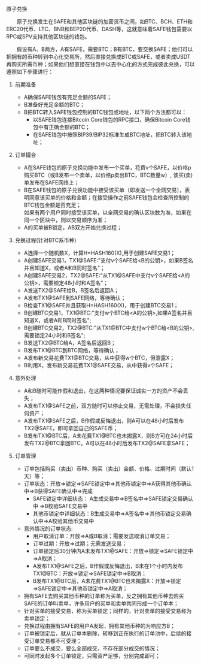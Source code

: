 原子兑换  

&emsp;&emsp;原子兑换发生在SAFE和其他区块链的加密货币之间，如BTC、BCH、ETH和ERC20代币、LTC、BNB和BEP20代币、DASH等，这就意味着SAFE钱包需要以RPC或SPV支持其他区块链的钱包。  
    
&emsp;&emsp;假设有A、B两方，A有SAFE，需要BTC；B有BTC，要交换SAFE；他们可以把拥有的币种转到中心化交易所，然后直接兑换成BTC或SAFE，或者卖成USDT再购买所需币种；如果他们想直接在钱包中以去中心化的方式完成彼此兑换，可以遵照如下步骤进行：

1.  前期准备  
    - A确保SAFE钱包有充足金额的SAFE；
    - B准备好充足金额的BTC；
    - B把BTC转入SAFE钱包控制的BTC钱包或地址，以下两个方法都可以：  
      - 以SAFE钱包连接Bitcoin Core钱包的RPC接口，确保Bitcoin Core钱包中有正确金额的BTC；
      - 在SAFE钱包中按照BIP39/BIP32标准生成BTC地址，把BTC转入该地址；

2.  订单撮合  
    - A在SAFE钱包的原子兑换功能中发布一个买单，花费v个SAFE，以价格p购买BTC（或B发布一个卖单，以价格p卖出BTC，BTC数量w）, 该买(卖)单发布在SAFE网络上；
    - B在SAFE钱包的原子兑换功能中接受该买单（即发送一个全网交易），表明同意该买单的价格和金额；在接受操作之前SAFE钱包会检查所控制的BTC钱包金额是否充足；  
      如果有两个用户同时接受该买单，以全网交易的确认区块数为准，如果在同一个区块中，则以交易顺序为准；
    - A的买单被B锁定，AB双方开始兑换过程；

3. 兑换过程(针对BTC系币种)  
    - A选择一个随机数X，计算H=HASH160(X),用于创建SAFE交易1；
    - A创建SAFE交易1，TX1@SAFE:"支付v个SAFE给<B的公钥>，如果B签名并且知道X，或者A和B同时签名"；
    - A创建SAFE交易2，TX2@SAFE:"从TX1@SAFE中支付v个SAFE给<A的公钥>，需要锁定48小时和A签名"；
    - A发送TX2@SAFE给B，B签名后返回A；
    - A发布TX1@SAFE到SAFE网络，等待确认；
    - B检查TX1@SAFE并且获取H=HASH160(X)，用于创建BTC交易1；
    - B创建BTC交易1，TX1@BTC:"支付w个BTC给<A的公钥>,如果A签名并且知道X，或者A和B同时签名";
    - B创建BTC交易2，TX2@BTC:"从TX1@BTC中支付w个BTC给<B的公钥>,需要锁定24小时和B签名";
    - B发送TX2@BTC给A，A签名后返回B；
    - B发布TX1@BTC到BTC网络，等待确认；
    - A发布新交易花费TX1@BTC交易，从中获得w个BTC，但泄露X；
    - B利用X，发布新交易花费TX1@SAFE交易，从中获得v个SAFE；

4. 意外处理  
    - A和B随时可能作假和退出，在这两种情况要保证诚实一方的资产不会丢失；
    - A发布TX1@SAFE之前，双方随时可以停止交易，无需处理，不会损失任何资产；
    - A发布TX1@SAFE之后，B作假或反悔退出，则A可以在48小时后发布TX2@SAFE，即可拿回自己的SAFE币；
    - B发布TX1@BTC后，A未花费TX1@BTC也未揭露X，则B方可在24小时后发布TX2@BTC拿回BTC，A可以在48小时后发布TX2@SAFE拿SAFE；
    
5. 订单管理  
    - 订单包括购买（卖出）币种、购买（卖出）金额、价格、过期时间（默认1天）等；
    - 订单状态：开放=>锁定=>SAFE锁定中=>其他币锁定中=>A获得其他币确认中=>B获得SAFE确认中=>完成
        - SAFE锁定中详细状态：  A生成交易中=>B签名中=>SAFE锁定交易确认中 =>B校验SAFE交易中
        - 其他币锁定中详细状态：B生成交易中=>A签名中=>其他币锁定交易确认中=>A校验其他币交易中
    - 意外情况的订单状态:
        - 用户取消订单：开放=>A或B取消；需要发送取消订单交易；
        - 订单过期：开放=>过期；无需发送交易；
        - 订单锁定后30分钟内A未发布TX1@SAFE：开放=>锁定=>SAFE锁定中=>A取消；
        - A发布TX1@SAFE之后，B作假或反悔退出，B未在1个小时内发布TX1@BTC：开放=>锁定=>SAFE锁定中=>B取消；
        - B发布TX1@BTC后，A未花费TX1@BTC也未揭露X：开放=>锁定=>SAFE锁定中=>其他币锁定中=>A取消；
    - 拥有SAFE去购买其他币种的订单称为买单，反之拥有其他币种去购买SAFE的订单叫卖单，许多用户的买单和卖单共同形成一个订单本；
    - 针对买单的接受交易，称为买单锁定；同样的，针对卖单的接受交易称为卖单锁定；
    - 兑换过程由拥有SAFE的用户A发起，拥有其他币种的为响应方B；
    - 订单被锁定后，就从订单本删除，转移到正在执行的订单池中，后续的接受订单交易都不可受理；
    - 订单要么不成交，要么全部成交，不存在部分成交的情况；
    - 可同时发起多个订单锁定，只需资产足够，分别完成即可；

